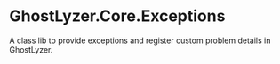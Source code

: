 # GhostLyzer.Core.Exceptions
A class lib to provide exceptions and register custom problem details in GhostLyzer.
